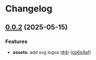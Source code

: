 # Changelog

## [0.0.2](https://github.com/prodeko/design-system/compare/visual-assets-v0.0.1...visual-assets-v0.0.2) (2025-05-15)


### Features

* **assets:** add svg logos ([#4](https://github.com/prodeko/design-system/issues/4)) ([cb6e9af](https://github.com/prodeko/design-system/commit/cb6e9af0186304a7cdc834acbc83b7173fa68858))
